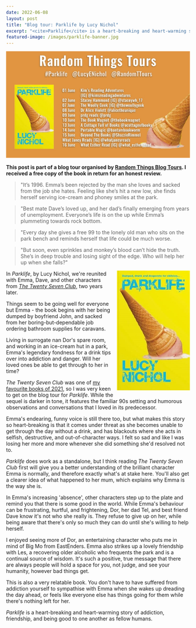 ```yaml
---
date: 2022-06-08
layout: post
title: "Blog tour: Parklife by Lucy Nichol"
excerpt: "<cite>Parklife</cite> is a heart-breaking and heart-warming story of addiction, friendship, and being good to one another as fellow humans."
featured-image: /images/parklife-banner.jpg
---
```


![Parklife blog tour banner](/images/parklife-banner.jpg)

**This post is part of a blog tour organised by [Random Things Blog Tours](http://randomthingsthroughmyletterbox.blogspot.com/p/services-to-publishers-authors-blog.html). I received a free copy of the book in return for an honest review.**

> "It’s 1996. Emma’s been rejected by the man she loves and sacked from the job she hates. Feeling like she’s hit a new low, she finds herself serving ice-cream and phoney smiles at the park.

> "Best mate Dave’s loved up, and her dad’s finally emerging from years of unemployment. Everyone’s life is on the up while Emma’s plummeting towards rock bottom.

> "Every day she gives a free 99 to the lonely old man who sits on the park bench and reminds herself that life could be much worse.

> "But soon, even sprinkles and monkey’s blood can’t hide the truth. She’s in deep trouble and losing sight of the edge. Who will help her up when she falls?"

<img src="/images/parklife-200.jpg" alt="Parklife" style="float: right; margin-bottom: 10px; margin-left: 10px;">

In <cite>Parklife</cite>, by Lucy Nichol, we're reunited with Emma, Dave, and other characters from [<cite>The Twenty Seven Club</cite>](/blog-tour-the-twenty-seven-club/), two years later.

Things seem to be going well for everyone but Emma - the book begins with her being dumped by boyfriend John, and sacked from her boring-but-dependable job ordering bathroom supplies for caravans.

Living in surrogate nan Dor's spare room, and working in an ice-cream hut in a park, Emma's legendary fondness for a drink tips over into addiction and danger. Will her loved ones be able to get through to her in time?

<cite>The Twenty Seven Club</cite> was one of [my favourite books of 2021](/best-of-2021/), so I was very keen to get on the blog tour for <cite>Parklife</cite>. While the sequel is darker in tone, it features the familiar 90s setting and humorous observations and conversations that I loved in its predecessor.

Emma's endearing, funny voice is still there too, but what makes this story so heart-breaking is that it comes under threat as she becomes unable to get through the day without a drink, and has blackouts where she acts in selfish, destructive, and out-of-character ways. I felt so sad and like I was losing her more and more whenever she did something she'd resolved not to.

<cite>Parklife</cite> does work as a standalone, but I think reading <cite>The Twenty Seven Club</cite> first will give you a better understanding of the brilliant character Emma is normally, and therefore exactly what's at stake here. You'll also get a clearer idea of what happened to her mum, which explains why Emma is the way she is.

In Emma's increasing 'absence', other characters step up to the plate and remind you that there is some good in the world. While Emma's behaviour can be frustrating, hurtful, and frightening, Dor, her dad Tel, and best friend Dave know it's not who she really is. They refuse to give up on her, while being aware that there's only so much they can do until she's willing to help herself.

I enjoyed seeing more of Dor, an entertaining character who puts me in mind of Big Mo from EastEnders. Emma also strikes up a lovely friendship with Les, a recovering older alcoholic who frequents the park and is a continual source of wisdom. It's such a positive, true message that there are always people will hold a space for you, not judge, and see your humanity, however bad things get.

This is also a very relatable book. You don't have to have suffered from addiction yourself to sympathise with Emma when she wakes up dreading the day ahead, or feels like everyone else has things going for them while there's nothing left for her.

<cite>Parklife</cite> is a heart-breaking and heart-warming story of addiction, friendship, and being good to one another as fellow humans.
